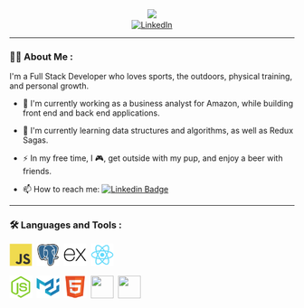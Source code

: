 <div id="header" align="center">
  <img src="https://media.giphy.com/media/bPCwGUF2sKjyE/giphy.gif" width="100">
    <div id="badges">
      <a href="https://www.linkedin.com/in/steve-shumaker1/">
        <img src="https://img.shields.io/badge/LinkedIn-blue?logo=linkedin&logoColor=white&style=for-the-badge" alt="LinkedIn">
      </a>
    </div>
</div>

---

### 👨‍💻 About Me :

I'm a Full Stack Developer who loves sports, the outdoors, physical training, and personal growth.

- 🔭 I'm currently working as a business analyst for Amazon, while building front end and back end applications.
 
- 🌱 I'm currently learning data structures and algorithms, as well as Redux Sagas.
  
- ⚡ In my free time, I 🎮, get outside with my pup, and enjoy a beer with friends.
  
- 📫 How to reach me: [![Linkedin Badge](https://img.shields.io/badge/LinkedIn-blue?logo=linkedin&logoColor=white&style=for-the-badge)](https://www.linkedin.com/in/steve-shumaker1/)

---

### 🛠️ Languages and Tools :
<div>
  <img src="https://github.com/devicons/devicon/blob/master/icons/javascript/javascript-original.svg" title="JavaScript" alt="JavaScript" width="40" height="40">&nbsp;
  <img src="https://github.com/devicons/devicon/blob/master/icons/postgresql/postgresql-original.svg" title="PostgreSQL" alt="PostgreSQL" width="40" height="40">&nbsp;
  <img src="https://github.com/devicons/devicon/blob/master/icons/express/express-original.svg" title="Express" alt="Express" width="40" height="40">&nbsp;
  <img src="https://github.com/devicons/devicon/blob/master/icons/react/react-original.svg" title="React" alt="React" width="40" height="40">&nbsp;

  <img src="https://github.com/devicons/devicon/blob/master/icons/nodejs/nodejs-original.svg" title="Node.js" alt="Node.js" width="40" height="40">&nbsp;
  <img src="https://github.com/devicons/devicon/blob/master/icons/materialui/materialui-original.svg" title="MaterialUI" alt="MaterialUI" width="40" height="40">&nbsp;
  <img src="https://github.com/devicons/devicon/blob/master/icons/html5/html5-original.svg" title="HTML" alt="HTML" width="40" height="40">&nbsp;
  <img src="" title="" alt="" width="40" height="40">&nbsp;
  <img src="" title="" alt="" width="40" height="40">&nbsp;

</div>

<!--
**steveshumaker/steveshumaker** is a ✨ _special_ ✨ repository because its `README.md` (this file) appears on your GitHub profile.

Here are some ideas to get you started:

- 🔭 I’m currently working on ...
- 🌱 I’m currently learning ...
- 👯 I’m looking to collaborate on ...
- 🤔 I’m looking for help with ...
- 💬 Ask me about ...
- 📫 How to reach me: ...
- 😄 Pronouns: ...
- ⚡ Fun fact: ...
-->
